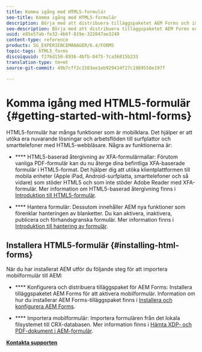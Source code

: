 ```yaml
---
title: Komma igång med HTML5-formulär
seo-title: Komma igång med HTML5-formulär
description: Börja med att distribuera tilläggspaketet AEM Forms och importera befintliga HTML5-formulär till AEM.
seo-description: Börja med att distribuera tilläggspaketet AEM Forms och importera befintliga HTML5-formulär till AEM.
uuid: e85e57ab-fe32-4b6f-819e-322047ae3240
content-type: reference
products: SG_EXPERIENCEMANAGER/6.4/FORMS
topic-tags: hTML5_forms
discoiquuid: f276d150-8936-4bfb-8475-7ca36815b233
translation-type: tm+mt
source-git-commit: 49b7cff2c1583ee1eb929434f27c1989558e197f

---
```



# Komma igång med HTML5-formulär {#getting-started-with-html-forms}

HTML5-formulär har många funktioner som är mobilklara. Det hjälper er att utöka era nuvarande lösningar och arbetsflöden till surfplattor och smarttelefoner med HTML5-webbläsare. Några av funktionerna är:

* **** HTML5-baserad återgivning av XFA-formulärmallar: Förutom vanliga PDF-formulär kan du nu återge dina befintliga XFA-baserade formulär i HTML5-format. Det hjälper dig att utöka klientplattformen till mobila enheter (Apple iPad, Android-surfplatta, smarttelefoner och så vidare) som stöder HTML5 och som inte stöder Adobe Reader med XFA-formulär. Mer information om HTML5-baserad återgivning finns i [Introduktion till HTML5-formulär](/help/forms/using/introduction.md).

* **** Hantera formulär: Dessutom innehåller AEM nya funktioner som förenklar hanteringen av blanketter. Du kan aktivera, inaktivera, publicera och förhandsgranska formulär. Mer information finns i [Introduktion till hantering av formulär](/help/forms/using/introduction-managing-forms.md).

## Installera HTML5-formulär {#installing-html-forms}

När du har installerat AEM utför du följande steg för att importera mobilformulär till AEM:

* **** Konfigurera och distribuera tilläggspaket för AEM Forms: Installera tilläggspaketet AEM Forms för att aktivera mobilformulär. Information om hur du installerar AEM Forms-tilläggspaket finns i [Installera och konfigurera AEM Forms](/help/forms/using/installing-configuring-aem-forms-osgi.md).

* **** Importera mobilformulär: Importera formulären från det lokala filsystemet till CRX-databasen. Mer information finns i [Hämta XDP- och PDF-dokument i AEM-formulär](/help/forms/using/get-xdp-pdf-documents-aem.md).

**[Kontakta supporten](https://www.adobe.com/account/sign-in.supportportal.html)**
